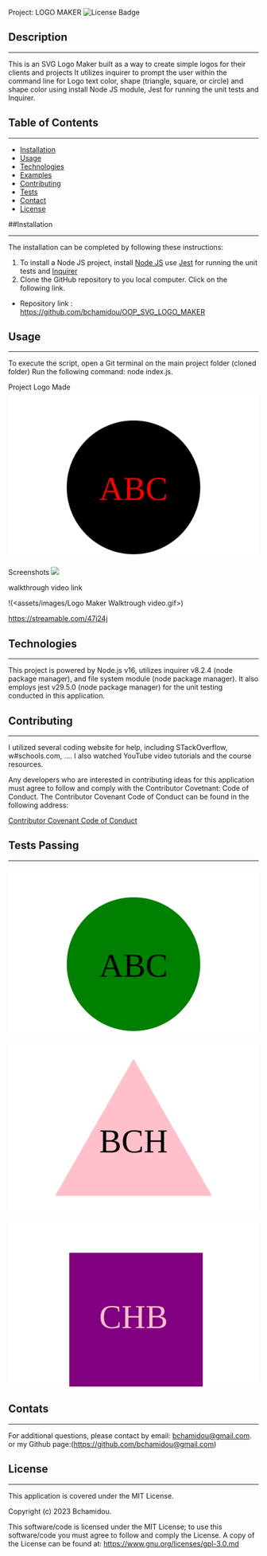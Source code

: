 
Project: LOGO MAKER
![License Badge](https://img.shields.io/badge/License-MIT%20License-blue)

## Description
***

This is an SVG Logo Maker built as a way to create simple logos for their clients and projects It utilizes inquirer to prompt the user within the command line for Logo text color, shape (triangle, square, or circle) and shape color using install Node JS module,  Jest  for running the unit tests and Inquirer. 

## Table of Contents
*** 
- [Installation](#installation)
- [Usage](#usage)
- [Technologies](#Technologies)
- [Examples](#Examples)
- [Contributing](#contributing)
- [Tests](#Tests)
- [Contact](#contact)
- [License](#license)


##Installation
***

The installation can be completed by following these instructions:

1. To install a Node JS project, install [Node JS](https://nodejs.org/) use [Jest](https://www.npmjs.com/package/jest) for running the unit tests and [Inquirer](https://www.npmjs.com/package/inquirer/v/8.2.4)
2. Clone the GitHub repository to you local computer. Click on the following link.
* Repository link : https://github.com/bchamidou/OOP_SVG_LOGO_MAKER  

## Usage 
***
To execute the script, open a Git terminal on the main project folder (cloned folder) Run the following command: node index.js.

Project Logo Made
![](logo.svg)

Screenshots
![](assets/sharpes-test.png)

walkthrough video link

!(<assets/images/Logo Maker Walktrough video.gif>)

https://streamable.com/47j24j



## Technologies
***
This project is powered by Node.js v16, utilizes inquirer v8.2.4 (node package manager), and file system module (node package manager). It also employs jest v29.5.0 (node package manager) for the unit testing conducted in this application.

## Contributing
***

I  utilized several coding website for help, including STackOverflow, w#schools.com, …. I also watched YouTube video tutorials and the course resources.

Any developers who are interested in contributing ideas for this application must agree to follow and comply with the Contributor Covetnant: Code of Conduct.
The Contributor Covenant Code of Conduct can be found in the following address:

[Contributor Covenant Code of Conduct](https://www.contributor-covenant.org/version/2/0/code_of_conduct/code_of_conduct.md/)


## Tests Passing
***
![Alt text](examples/ABC_Logo-example.svg)

![Alt text](examples/BCH_Logo-example.svg)

![Alt text](examples/CHB_Logo-example.svg)

## Contats
***

For additional questions, please contact by email: bchamidou@gmail.com.
or my Github page:(https://github.com/bchamidou@gmail.com)

## License
***

This application is covered under the MIT License.

Copyright (c) 2023 Bchamidou.

This software/code is licensed under the MIT License; 
to use this software/code you must agree to follow and comply the License.
A copy of the License can be found at: https://www.gnu.org/licenses/gpl-3.0.md 

